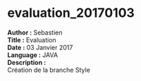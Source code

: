 # evaluation_20170103

**Author :** Sebastien  
**Title :** Evaluation  
**Date :** 03 Janvier 2017  
**Language :** JAVA  
**Description :**  
Création de la branche Style  
